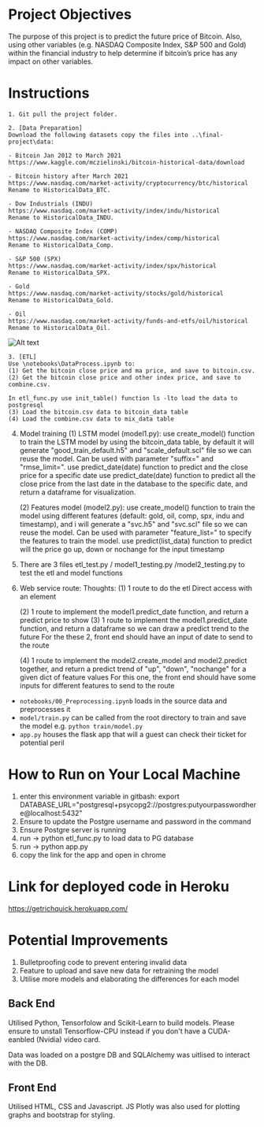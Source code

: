 # Project Objectives
The purpose of this project is to predict the future price of Bitcoin. Also, using other variables (e.g. NASDAQ Composite Index, S&P 500 and Gold) within the financial industry to help determine if bitcoin’s price has any impact on other variables. 


# Instructions

    1. Git pull the project folder. 

    2. [Data Preparation]     
    Download the following datasets copy the files into ..\final-project\data: 
    
    - Bitcoin Jan 2012 to March 2021
    https://www.kaggle.com/mczielinski/bitcoin-historical-data/download

    - Bitcoin history after March 2021 
    https://www.nasdaq.com/market-activity/cryptocurrency/btc/historical
    Rename to HistoricalData_BTC. 

    - Dow Industrials (INDU) 
    https://www.nasdaq.com/market-activity/index/indu/historical
    Rename to HistoricalData_INDU.

    - NASDAQ Composite Index (COMP) 
    https://www.nasdaq.com/market-activity/index/comp/historical
    Rename to HistoricalData_Comp.

    - S&P 500 (SPX) 
    https://www.nasdaq.com/market-activity/index/spx/historical
    Rename to HistoricalData_SPX. 

    - Gold 
    https://www.nasdaq.com/market-activity/stocks/gold/historical
    Rename to HistoricalData_Gold. 

    - Oil 
    https://www.nasdaq.com/market-activity/funds-and-etfs/oil/historical
    Rename to HistoricalData_Oil.

![Alt text](images/data.PNG?raw=true "features")
    
    3. [ETL] 
    Use \notebooks\DataProcess.ipynb to:
    (1) Get the bitcoin close price and ma price, and save to bitcoin.csv.
    (2) Get the bitcoin close price and other index price, and save to combine.csv.
    
    In etl_func.py use init_table() function ls -lto load the data to postgresql
    (3) Load the bitcoin.csv data to bitcoin_data table
    (4) Load the combine.csv data to mix_data table

4. Model training
    (1) LSTM model (model1.py):
        use create_model() function to train the LSTM model by using the bitcoin_data table, by default it will generate "good_train_default.h5" and "scale_default.scl" file so we can reuse the model. Can be used with parameter "suffix=<str>" and "rmse_limit=<int>".
        use predict_date(date) function to predict and the close price for a specific date
        use predict_date(date) function to predict all the close price from the last date in the database to the specific date, and return a dataframe for visualization.

    (2) Features model (model2.py):
        use create_model() function to train the model using different features (default: gold, oil, comp, spx, indu and timestamp), and i will generate a "svc.h5" and "svc.scl" file so we can reuse the model. Can be used with parameter "feature_list=<list>" to specify the features to train the model.
        use predict(list_data) function to predict will the price go up, down or nochange for the input timestamp

5. There are 3 files etl_test.py / model1_testing.py /model2_testing.py to test the etl and model functions

6. Web service route:
    Thoughts:
    (1) 1 route to do the etl
    Direct access with an <a> element

    (2) 1 route to implement the model1.predict_date function, and return a predict price to show
    (3) 1 route to implement the model1.predict_date function, and return a dataframe so we can draw a predict trend to the future
    For the these 2, front end should have an input of date to send to the route

    (4) 1 route to implement the model2.create_model and model2.predict together, and return a predict trend of "up", "down", "nochange" for a given dict of feature values
    For this one, the front end should have some inputs for different features to send to the route


* `notebooks/00_Preprocessing.ipynb` loads in the source data and preprocesses it
* `model/train.py` can be called from the root directory to train and save the model e.g. `python train/model.py`
* `app.py` houses the flask app that will a guest can check their ticket for potential peril


# How to Run on Your Local Machine

1. enter this environment variable in gitbash: export DATABASE_URL="postgresql+psycopg2://postgres:putyourpasswordhere@localhost:5432"
2. Ensure to update the Postgre username and password in the command
3. Ensure Postgre server is running
4. run -> python etl_func.py to load data to PG database
5. run -> python app.py
6. copy the link for the app and open in chrome


# Link for deployed code in Heroku

https://getrichquick.herokuapp.com/


# Potential Improvements

1. Bulletproofing code to prevent entering invalid data
2. Feature to upload and save new data for retraining the model
3. Utilise more models and elaborating the differences for each model


## Back End

Utilised Python, Tensorfolow and Scikit-Learn to build models. Please ensure to unstall Tensorflow-CPU instead if you don't have a CUDA-eanbled (Nvidia) video card.

Data was loaded on a postgre DB and SQLAlchemy was uitlised to interact with the DB.

## Front End

Utilised HTML, CSS and Javascript. JS Plotly was also used for plotting graphs and bootstrap for styling. 
